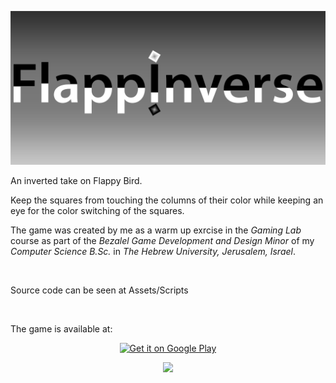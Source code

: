 ![](https://github.com/ereldebel/FlappInverse/blob/master/Assets/Scenes/FlappInverse/Textures/Banner.png?raw=true)

An inverted take on Flappy Bird.

Keep the squares from touching the columns of their color while keeping an eye for the color switching of the squares.

The game was created by me as a warm up exrcise in the _Gaming Lab_ course as part of the _Bezalel Game Development and Design Minor_ of my _Computer Science B.Sc._ in _The Hebrew University, Jerusalem, Israel_.

<br>

Source code can be seen at Assets/Scripts

<br>

The game is available at:
<p align='center'>
<a href='https://play.google.com/store/apps/details?id=ereldebel.flappinverse&pcampaignid=pcampaignidMKT-Other-global-all-co-prtnr-py-PartBadge-Mar2515-1' width=110><img alt='Get it on Google Play' src='https://play.google.com/intl/en_us/badges/static/images/badges/en_badge_web_generic.png'/></a>
</p>
<p align='center'>
  <a href="https://ereldebel.itch.io/FlappInverse"><img src="https://leafo.net/igjc-presentation/itchio-logo.png" width=550/></a>
</p>
